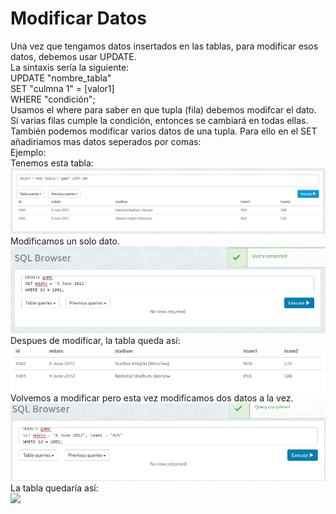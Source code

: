 <h1>Modificar Datos</h1>
Una vez que tengamos datos insertados en las tablas, para modificar esos datos, debemos usar UPDATE.<br/>
La sintaxis sería la siguiente:<br/>
UPDATE "nombre_tabla"<br/>
SET "culmna 1" = [valor1]<br/>
WHERE "condición";<br/>
Usamos el where para saber en que tupla (fila) debemos modifcar el dato. Si varias filas cumple la condición, entonces se cambiará en todas ellas.<br/>
También podemos modificar varios datos de una tupla. Para ello en el SET añadiriamos mas datos seperados por comas:<br/>
Ejemplo:<br/>
Tenemos esta tabla:<br/>
<img src="../imagenes/ModificarDatos1.PNG"/>
Modificamos un solo dato.<br/>
<img src="../imagenes/ModificarDatos2.PNG"/>
Despues de modificar, la tabla queda así:<br/>
<img src="../imagenes/ModificarDatos3.PNG"/>
Volvemos a modificar pero esta vez modificamos dos datos a la vez.<br/>
<img src="../imagenes/ModificarDatos4.PNG"/>
La tabla quedaría así:<br/>
<img src="../imagenes/ModificadorDatos5.PNG"/>
